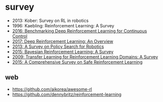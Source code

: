 # survey
* 2013: Kober: Survey on RL in robotics
* 1996: Kaebling: Reinforcement Learning: A Survey
* [2016: Benchmarking Deep Reinforcement Learning for Continuous Control](https://arxiv.org/abs/1604.06778)
* [2017: Deep Reinforcement Learning: An Overview](https://arxiv.org/abs/1701.07274)
* [2013: A Survey on Policy Search for Robotics](http://dx.doi.org/10.1561/2300000021)
* [2015: Bayesian Reinforcement Learning: A Survey](https://arxiv.org/abs/1609.04436)
* [2009: Transfer Learning for Reinforcement Learning Domains: A Survey](http://www.jmlr.org/papers/v10/taylor09a.html)
* [2015: A Comprehensive Survey on Safe Reinforcement Learning](http://jmlr.org/papers/v16/garcia15a.html)

## web
* https://github.com/aikorea/awesome-rl
* https://github.com/dennybritz/reinforcement-learning
